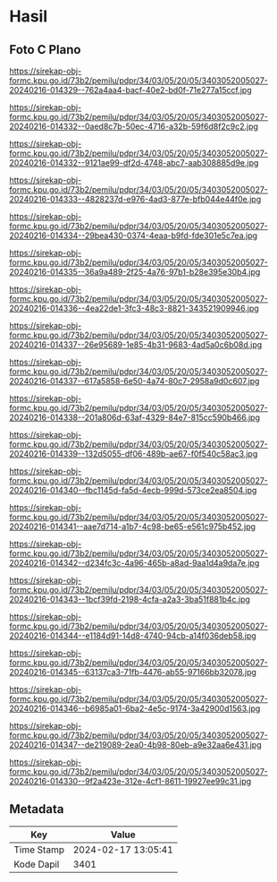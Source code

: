 # Hasil

## Foto C Plano

https://sirekap-obj-formc.kpu.go.id/73b2/pemilu/pdpr/34/03/05/20/05/3403052005027-20240216-014329--762a4aa4-bacf-40e2-bd0f-71e277a15ccf.jpg

https://sirekap-obj-formc.kpu.go.id/73b2/pemilu/pdpr/34/03/05/20/05/3403052005027-20240216-014332--0aed8c7b-50ec-4716-a32b-59f6d8f2c9c2.jpg

https://sirekap-obj-formc.kpu.go.id/73b2/pemilu/pdpr/34/03/05/20/05/3403052005027-20240216-014332--9121ae99-df2d-4748-abc7-aab308885d9e.jpg

https://sirekap-obj-formc.kpu.go.id/73b2/pemilu/pdpr/34/03/05/20/05/3403052005027-20240216-014333--4828237d-e976-4ad3-877e-bfb044e44f0e.jpg

https://sirekap-obj-formc.kpu.go.id/73b2/pemilu/pdpr/34/03/05/20/05/3403052005027-20240216-014334--29bea430-0374-4eaa-b9fd-fde301e5c7ea.jpg

https://sirekap-obj-formc.kpu.go.id/73b2/pemilu/pdpr/34/03/05/20/05/3403052005027-20240216-014335--36a9a489-2f25-4a76-97b1-b28e395e30b4.jpg

https://sirekap-obj-formc.kpu.go.id/73b2/pemilu/pdpr/34/03/05/20/05/3403052005027-20240216-014336--4ea22de1-3fc3-48c3-8821-343521909946.jpg

https://sirekap-obj-formc.kpu.go.id/73b2/pemilu/pdpr/34/03/05/20/05/3403052005027-20240216-014337--26e95689-1e85-4b31-9683-4ad5a0c6b08d.jpg

https://sirekap-obj-formc.kpu.go.id/73b2/pemilu/pdpr/34/03/05/20/05/3403052005027-20240216-014337--617a5858-6e50-4a74-80c7-2958a9d0c607.jpg

https://sirekap-obj-formc.kpu.go.id/73b2/pemilu/pdpr/34/03/05/20/05/3403052005027-20240216-014338--201a806d-63af-4329-84e7-815cc590b466.jpg

https://sirekap-obj-formc.kpu.go.id/73b2/pemilu/pdpr/34/03/05/20/05/3403052005027-20240216-014339--132d5055-df06-489b-ae67-f0f540c58ac3.jpg

https://sirekap-obj-formc.kpu.go.id/73b2/pemilu/pdpr/34/03/05/20/05/3403052005027-20240216-014340--fbc1145d-fa5d-4ecb-999d-573ce2ea8504.jpg

https://sirekap-obj-formc.kpu.go.id/73b2/pemilu/pdpr/34/03/05/20/05/3403052005027-20240216-014341--aae7d714-a1b7-4c98-be65-e561c975b452.jpg

https://sirekap-obj-formc.kpu.go.id/73b2/pemilu/pdpr/34/03/05/20/05/3403052005027-20240216-014342--d234fc3c-4a96-465b-a8ad-9aa1d4a9da7e.jpg

https://sirekap-obj-formc.kpu.go.id/73b2/pemilu/pdpr/34/03/05/20/05/3403052005027-20240216-014343--1bcf39fd-2198-4cfa-a2a3-3ba51f881b4c.jpg

https://sirekap-obj-formc.kpu.go.id/73b2/pemilu/pdpr/34/03/05/20/05/3403052005027-20240216-014344--e1184d91-14d8-4740-94cb-a14f036deb58.jpg

https://sirekap-obj-formc.kpu.go.id/73b2/pemilu/pdpr/34/03/05/20/05/3403052005027-20240216-014345--63137ca3-71fb-4476-ab55-97166bb32078.jpg

https://sirekap-obj-formc.kpu.go.id/73b2/pemilu/pdpr/34/03/05/20/05/3403052005027-20240216-014346--b6985a01-6ba2-4e5c-9174-3a42900d1563.jpg

https://sirekap-obj-formc.kpu.go.id/73b2/pemilu/pdpr/34/03/05/20/05/3403052005027-20240216-014347--de219089-2ea0-4b98-80eb-a9e32aa6e431.jpg

https://sirekap-obj-formc.kpu.go.id/73b2/pemilu/pdpr/34/03/05/20/05/3403052005027-20240216-014330--9f2a423e-312e-4cf1-8611-19927ee99c31.jpg


## Metadata

| Key        | Value               |
| ---------- | ------------------- |
| Time Stamp | 2024-02-17 13:05:41 |
| Kode Dapil | 3401                |



